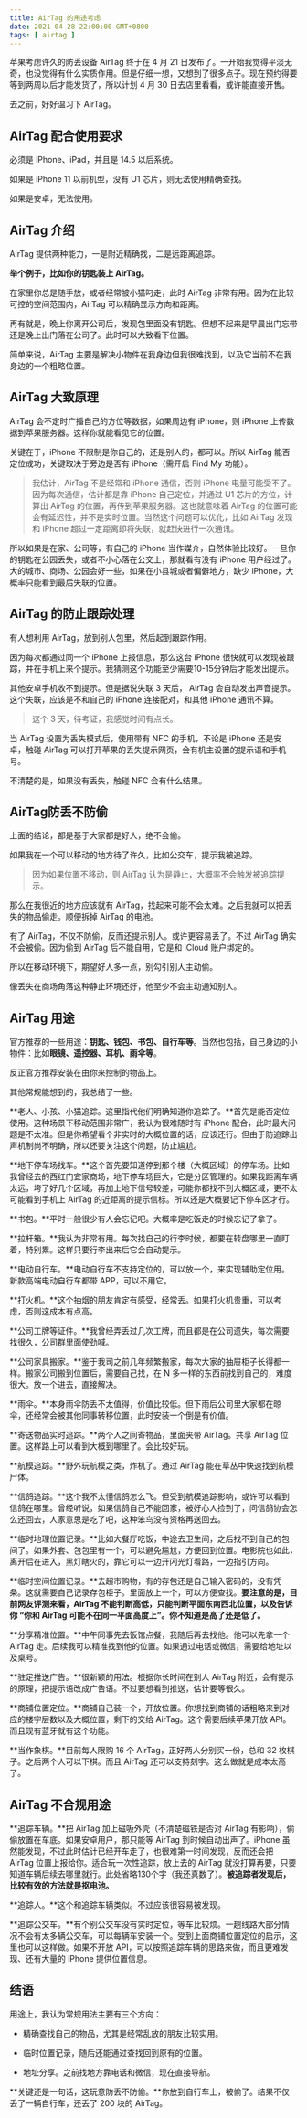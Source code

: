 ```yaml
---
title: AirTag 的用途考虑
date: 2021-04-28 22:00:00 GMT+0800
tags: [ airtag ]
---
```


苹果考虑许久的防丢设备 AirTag 终于在 4 月 21 日发布了。一开始我觉得平淡无奇，也没觉得有什么实质作用。但是仔细一想，又想到了很多点子。现在预约得要等到两周以后才能发货了，所以计划 4 月 30 日去店里看看，或许能直接开售。

去之前，好好温习下 AirTag。

<!-- truncate -->

## AirTag 配合使用要求

必须是 iPhone、iPad，并且是 14.5 以后系统。

如果是 iPhone 11 以前机型，没有 U1 芯片，则无法使用精确查找。

如果是安卓，无法使用。

## AirTag 介绍

AirTag 提供两种能力，一是附近精确找，二是远距离追踪。

**举个例子，比如你的钥匙装上 AirTag。**

在家里你总是随手放，或者经常被小猫叼走，此时 AirTag 非常有用。因为在比较可控的空间范围内，AirTag 可以精确显示方向和距离。

再有就是，晚上你离开公司后，发现包里面没有钥匙。但想不起来是早晨出门忘带还是晚上出门落在公司了。此时可以大致看下位置。

简单来说，AirTag 主要是解决小物件在我身边但我很难找到，以及它当前不在我身边的一个粗略位置。

## AirTag 大致原理

AirTag 会不定时广播自己的方位等数据，如果周边有 iPhone，则 iPhone 上传数据到苹果服务器。这样你就能看见它的位置。

关键在于，iPhone 不限制是你自己的，还是别人的，都可以。所以 AirTag 能否定位成功，关键取决于旁边是否有 iPhone（需开启 Find My 功能）。

> 我估计，AirTag 不是经常和 iPhone 通信，否则 iPhone 电量可能受不了。因为每次通信，估计都是靠 iPhone 自己定位，并通过 U1 芯片的方位，计算出 AirTag 的位置，再传到苹果服务器。这也就意味着 AirTag
> 的位置可能会有延迟性，并不是实时位置。当然这个问题可以优化，比如 AirTag 发现和 iPhone 超过一定距离即将失联，就赶快进行一次通讯。

所以如果是在家、公司等，有自己的 iPhone 当作媒介，自然体验比较好。一旦你的钥匙在公园丢失，或者不小心落在公交上，那就看有没有 iPhone 用户经过了。大的城市、商场、公园会好一些，如果在小县城或者偏僻地方，缺少 iPhone，大概率只能看到最后失联的位置。

## AirTag 的防止跟踪处理

有人想利用 AirTag，放到别人包里，然后起到跟踪作用。

因为每次都通过同一个 iPhone 上报信息，那么这台 iPhone 很快就可以发现被跟踪，并在手机上来个提示。我猜测这个功能至少需要10-15分钟后才能发出提示。

其他安卓手机收不到提示。但是据说失联 3 天后， AirTag 会自动发出声音提示。这个失联，应该是不和自己的 iPhone 连接配对，和其他 iPhone 通讯不算。

> 这个 3 天，待考证，我感觉时间有点长。

当 AirTag 设置为丢失模式后，使用带有 NFC 的手机，不论是 iPhone 还是安卓，触碰 AirTag 可以打开苹果的丢失提示网页，会有机主设置的提示语和手机号。

不清楚的是，如果没有丢失，触碰 NFC 会有什么结果。

## AirTag防丢不防偷

上面的结论，都是基于大家都是好人，绝不会偷。

如果我在一个可以移动的地方待了许久，比如公交车，提示我被追踪。

> 因为如果位置不移动，则 AirTag 认为是静止，大概率不会触发被追踪提示。

那么在我很近的地方应该就有 AirTag，找起来可能不会太难。之后我就可以把丢失的物品偷走。顺便拆掉 AirTag 的电池。

有了 AirTag，不仅不防偷，反而还提示别人。或许更容易丢了。不过 AirTag 确实不会被偷。因为偷到 AirTag 后不能自用，它是和 iCloud 账户绑定的。

所以在移动环境下，期望好人多一点，别勾引别人主动偷。

像丢失在商场角落这种静止环境还好，他至少不会主动通知别人。

## AirTag 用途

官方推荐的一些用途：**钥匙、钱包、书包、自行车等**。当然也包括，自己身边的小物件：比如**眼镜、遥控器、耳机、雨伞等**。

反正官方推荐安装在由你来控制的物品上。

其他常规能想到的，我总结了一些。

**老人、小孩、小猫追踪。这里指代他们明确知道你追踪了。**首先是能否定位使用。这种场景下移动范围非常广，我认为很难随时有 iPhone 配合，此时最大问题是不太准。但是你希望看个非实时的大概位置的话，应该还行。但由于防追踪出声机制尚不明确，所以还要关注这个问题，防止尴尬。

**地下停车场找车。**这个首先要知道停到那个楼（大概区域）的停车场。比如我曾经去的西红门宜家商场，地下停车场巨大，它是分区管理的。如果我距离车辆太远，垮了好几个区域，再加上地下信号较差，可能你都找不到大概区域，更不太可能看到手机上
AirTag 的近距离的提示信标。所以还是大概要记下停车区才行。

**书包。**平时一般很少有人会忘记吧。大概率是吃饭走的时候忘记了拿了。

**拉杆箱。**我认为非常有用。每次找自己的行李时候，都要在转盘哪里一直盯着，特别累。这样只要行李出来后它会自动提示。

**电动自行车。**电动自行车不支持定位的，可以放一个，来实现辅助定位用。新款高端电动自行车都带 APP，可以不用它。

**打火机。**这个抽烟的朋友肯定有感受，经常丢。如果打火机贵重，可以考虑，否则这成本有点高。

**公司工牌等证件。**我曾经弄丢过几次工牌，而且都是在公司遗失，每次需要找很久，公司群里面使劲喊。

**公司家具搬家。**鉴于我司之前几年频繁搬家，每次大家的抽屉柜子长得都一样。搬家公司搬到位置后，需要自己找，在 N 多一样的东西前找到自己的，难度很大。放一个进去，直接解决。

**雨伞。**本身雨伞防丢不太值得，价值比较低。但下雨后公司里大家都在晾伞，还经常会被其他同事转移位置，此时安装一个倒是有价值。

**寄送物品实时追踪。**两个人之间寄物品，里面夹带 AirTag。共享 AirTag 位置。这样路上可以看到大概到哪里了。会比较好玩。

**航模追踪。**野外玩航模之类，炸机了。通过 AirTag 能在草丛中快速找到航模尸体。

**信鸽追踪。**这个我不太懂信鸽怎么飞。但受到航模追踪影响，或许可以看到信鸽在哪里。曾经听说，如果信鸽自己不能回家，被好心人捡到了，问信鸽协会怎么还回去，人家意思是吃了吧，这种笨鸟没有资格再送回去。

**临时地理位置记录。**比如大餐厅吃饭，中途去卫生间，之后找不到自己的包间了。如果外套、包包里有一个，可以避免尴尬，方便回到位置。电影院也如此，离开后在进入，黑灯瞎火的，靠它可以一边开闪光灯看路，一边指引方向。

**临时空间位置记录。**去超市购物，有的存包还是自己输入密码的，没有凭条。这就需要自己记录存包柜子。里面放上一个，可以方便查找。**要注意的是，目前网友评测来看，AirTag 不能判断高低，只能判断平面东南西北位置，以及告诉你
“你和 AirTag 可能不在同一平面高度上”。你不知道是高了还是低了。**

**分享精准位置。**中午同事先去饭馆点餐，我随后再去找他。他可以先拿一个 AirTag 走。后续我可以精准找到他的位置。如果通过电话或微信，需要给地址以及桌号。

**驻足推送广告。**很新颖的用法。根据你长时间在别人 AirTag 附近，会有提示的原理，把提示语改成广告语。不过要想看到推送，估计要等很久。

**商铺位置定位。**商铺自己装一个，开放位置。你想找到商铺的话粗略来到对应的楼宇层数以及大概位置，剩下的交给 AirTag。这个需要后续苹果开放 API。而且现有蓝牙就有这个功能。

**当作象棋。**目前每人限购 16 个 AirTag，正好两人分别买一份，总和 32 枚棋子。之后两个人可以下棋。而且 AirTag 还可以支持刻字。这么做就是成本太高了。

## AirTag 不合规用途

**追踪车辆。**把 AirTag 加上磁吸外壳（不清楚磁铁是否对 AirTag 有影响），偷偷放置在车底。如果安卓用户，那只能等 AirTag 到时候自动出声了。iPhone 虽然能发现，不过此时估计已经开车走了，也很难第一时间发现，反而还会把 AirTag 位置上报给你。适合玩一次性追踪，放上去的 AirTag 就没打算再要，只要知道车辆后续去哪里就行。此处省略130个字（我还真数了）。**被追踪者发现后，比较有效的方法就是抠电池。**

**追踪人。**这个和追踪车辆类似。不过应该很容易被发现。

**追踪公交车。**有个别公交车没有实时定位，等车比较烦。一趟线路大部分情况不会有太多辆公交车，可以每辆车安装一个。受到上面商铺位置定位的启示，这里也可以这样做。如果不开放 API，可以按照追踪车辆的思路来做，而且更难发现、还有大量的 iPhone 提供位置信息。

## 结语

用途上，我认为常规用法主要有三个方向：

* 精确查找自己的物品，尤其是经常乱放的朋友比较实用。

* 临时位置记录，随后还能通过查找回到原有的位置。

* 地址分享。之前找地方靠电话和微信，现在直接导航。

**关键还是一句话，这玩意防丢不防偷。**你放到自行车上，被偷了。结果不仅丢了一辆自行车，还丢了 200 块的 AirTag。

